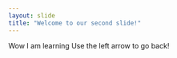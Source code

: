 ```yaml
---
layout: slide
title: "Welcome to our second slide!"
---
```

Wow I am learning
Use the left arrow to go back!
